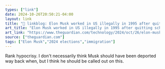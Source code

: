```yaml
---
types: ["link"]
date: 2024-10-26T20:50:21-04:00
layout: link
title: "🔗 linkblog: Elon Musk worked in US illegally in 1995 after quitting school – report'"
art_title: "Elon Musk worked in US illegally in 1995 after quitting school – report"
art_link: "https://www.theguardian.com/technology/2024/oct/26/elon-musk-illegal-immigration"
source: ["theguardian.com"]
tags: ["Elon Musk","2024 elections","immigration"]
---
```

Rank hypocrisy. I don't necessarily think Musk should have been deported way back when, but I think he should be called out on this.
